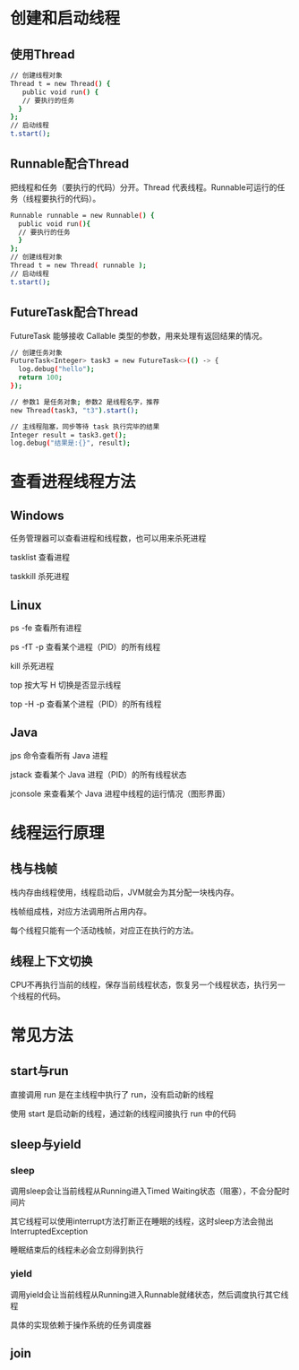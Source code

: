 # 创建和启动线程

## 使用Thread

~~~bash
// 创建线程对象
Thread t = new Thread() {
   public void run() {
   // 要执行的任务
  }
};
// 启动线程
t.start();
~~~ 

## Runnable配合Thread

把线程和任务（要执行的代码）分开。Thread 代表线程。Runnable可运行的任务（线程要执行的代码）。

~~~bash
Runnable runnable = new Runnable() {
  public void run(){
  // 要执行的任务
  }
};
// 创建线程对象
Thread t = new Thread( runnable );
// 启动线程
t.start();
~~~ 

## FutureTask配合Thread

FutureTask 能够接收 Callable 类型的参数，用来处理有返回结果的情况。

~~~bash
// 创建任务对象
FutureTask<Integer> task3 = new FutureTask<>(() -> {
  log.debug("hello");
  return 100;
});

// 参数1 是任务对象; 参数2 是线程名字，推荐
new Thread(task3, "t3").start();

// 主线程阻塞，同步等待 task 执行完毕的结果
Integer result = task3.get();
log.debug("结果是:{}", result);
~~~

# 查看进程线程方法

## Windows

任务管理器可以查看进程和线程数，也可以用来杀死进程

tasklist 查看进程

taskkill 杀死进程

## Linux

ps -fe 查看所有进程

ps -fT -p <PID> 查看某个进程（PID）的所有线程
  
kill 杀死进程

top 按大写 H 切换是否显示线程

top -H -p <PID> 查看某个进程（PID）的所有线程

## Java

jps 命令查看所有 Java 进程

jstack <PID> 查看某个 Java 进程（PID）的所有线程状态
  
jconsole 来查看某个 Java 进程中线程的运行情况（图形界面）

# 线程运行原理

## 栈与栈帧

栈内存由线程使用，线程启动后，JVM就会为其分配一块栈内存。

栈帧组成栈，对应方法调用所占用内存。

每个线程只能有一个活动栈帧，对应正在执行的方法。

## 线程上下文切换

CPU不再执行当前的线程，保存当前线程状态，恢复另一个线程状态，执行另一个线程的代码。

# 常见方法

## start与run

直接调用 run 是在主线程中执行了 run，没有启动新的线程

使用 start 是启动新的线程，通过新的线程间接执行 run 中的代码

## sleep与yield

### sleep

调用sleep会让当前线程从Running进入Timed Waiting状态（阻塞），不会分配时间片

其它线程可以使用interrupt方法打断正在睡眠的线程，这时sleep方法会抛出InterruptedException

睡眠结束后的线程未必会立刻得到执行

### yield

调用yield会让当前线程从Running进入Runnable就绪状态，然后调度执行其它线程

具体的实现依赖于操作系统的任务调度器

## join








